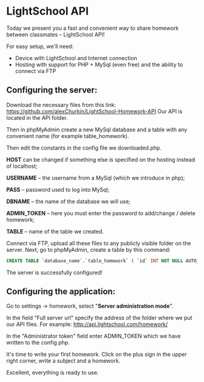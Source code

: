 LightSchool API
===============
Today we present you a fast and convenient way to share homework between classmates – LightSchool API!

For easy setup, we'll need:
- Device with LightSchool and Internet connection
- Hosting with support for PHP + MySql (even free) and the ability to connect via FTP

## Сonfiguring the server:
Download the necessary files from this link:
https://github.com/alexChurkin/LightSchool-Homework-API
Our API is located in the API folder.

Then in phpMyAdmin create a new MySql database and a table with any convenient name (for example table_homework).

Then edit the constants in the config file we downloaded.php.

**HOST** can be changed if something else is specified on the hosting instead of localhost;

**USERNAME** – the username from a MySql (which we introduce in php);

**PASS** – password used to log into MySql;

**DBNAME** – the name of the database we will use;

**ADMIN_TOKEN** – here you must enter the password to add/change / delete homework;

**TABLE** – name of the table we created.

Connect via FTP, upload all these files to any publicly visible folder on the server. Next, go to phpMyAdmin, create a table by this command:
```sql
CREATE TABLE `database_name`.`table_homework` ( `id` INT NOT NULL AUTO_INCREMENT , `timestamp` INT NOT NULL , `subject` TEXT NOT NULL , `hometask` TEXT NOT NULL , PRIMARY KEY (`id`)) ENGINE = InnoDB;
```

The server is successfully configured!

## Configuring the application:
Go to settings -> homework, select "**Server administration mode**".

In the field "Full server url" specify the address of the folder where we put our API files. For example: http://api.lightschool.com/homework/

In the "Administrator token" field enter ADMIN_TOKEN which we have written to the config.php.

It's time to write your first homework. Click on the plus sign in the upper right corner, write a subject and a homework.

Excellent, everything is ready to use.

